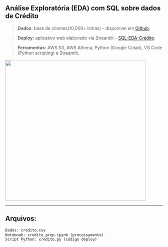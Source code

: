 ## Análise Exploratória (EDA) com SQL sobre dados de Crédito

> **Dados:** base de clientes(10,000+ linhas) - disponível em [Github](https://github.com/OviedoVR/DA_Projects_Portifolio/blob/main/SQL_EDA_Credito/credito.csv).

> **Deploy:** aplicativo web elaborado via Streamlit - [SQL-EDA-Crédito](https://oviedovr-ongoing-sql-eda-credito-lw3vrj.streamlitapp.com/).

> **Ferramentas:** AWS S3, AWS Athena, Python (Google Colab), VS Code (Python scripting) e Streamlit.

<img width="450" src="https://github.com/OviedoVR/Portfolio-Analista-de-Dados-pt/blob/main/figuras/pipeline-sql-credito.png">

---
## Arquivos:

```python
Dados: credito.csv
Notebook: credito_prep.ipynb (processamento)
Script Python: credito.py (código deploy)
```
